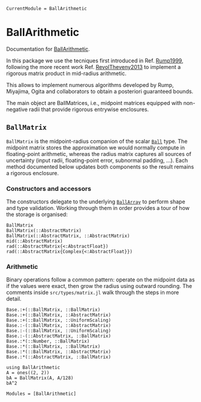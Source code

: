 ```@meta
CurrentModule = BallArithmetic
```

# BallArithmetic

Documentation for [BallArithmetic](https://github.com/JuliaBallArithmetic/BallArithmetic.jl).

In this package we use the tecniques first introduced in Ref. [Rump1999](@cite), following the more recent work Ref. [RevolTheveny2013](@cite)
to implement a rigorous matrix product in mid-radius arithmetic.

This allows to implement numerous algorithms developed by Rump, Miyajima,
Ogita and collaborators to obtain a posteriori guaranteed bounds.

The main object are BallMatrices, i.e., midpoint matrices equipped with
non-negative radii that provide rigorous entrywise enclosures.

## `BallMatrix`

`BallMatrix` is the midpoint-radius companion of the scalar [`Ball`](@ref)
type.  The midpoint matrix stores the approximation we would normally
compute in floating-point arithmetic, whereas the radius matrix captures
all sources of uncertainty (input radii, floating-point error, subnormal
padding, …).  Each method documented below updates both components so the
result remains a rigorous enclosure.

### Constructors and accessors

The constructors delegate to the underlying [`BallArray`](@ref) to perform
shape and type validation.  Working through them in order provides a tour
of how the storage is organised:

```@docs
BallMatrix
BallMatrix(::AbstractMatrix)
BallMatrix(::AbstractMatrix, ::AbstractMatrix)
mid(::AbstractMatrix)
rad(::AbstractMatrix{<:AbstractFloat})
rad(::AbstractMatrix{Complex{<:AbstractFloat}})
```

### Arithmetic

Binary operations follow a common pattern: operate on the midpoint data as
if the values were exact, then grow the radius using outward rounding.
The comments inside `src/types/matrix.jl` walk through the steps in more
detail.

```@docs
Base.:+(::BallMatrix, ::BallMatrix)
Base.:+(::BallMatrix, ::AbstractMatrix)
Base.:+(::BallMatrix, ::UniformScaling)
Base.:-(::BallMatrix, ::AbstractMatrix)
Base.:-(::BallMatrix, ::UniformScaling)
Base.:-(::AbstractMatrix, ::BallMatrix)
Base.:*(::Number, ::BallMatrix)
Base.:*(::BallMatrix, ::BallMatrix)
Base.:*(::BallMatrix, ::AbstractMatrix)
Base.:*(::AbstractMatrix, ::BallMatrix)
```

```@repl
using BallArithmetic
A = ones((2, 2))
bA = BallMatrix(A, A/128)
bA^2
```

```@autodocs
Modules = [BallArithmetic]
```













